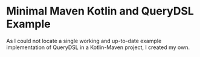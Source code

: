 # Minimal Maven Kotlin and QueryDSL Example
As I could not locate a single working and up-to-date example implementation of QueryDSL in a Kotlin-Maven project, I created my own.
